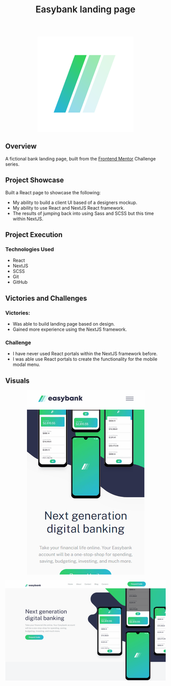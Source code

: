 <h1 align="center" style="font-weight:600;">Easybank landing page </h1>
<br>
<br>
<p align="center">
  <img width="300" height="300" src="./public/img/readme/easybank.png">
</p>

## Overview

A fictional bank landing page, built from the [Frontend Mentor](https://www.frontendmentor.io/) Challenge series.

## Project Showcase

Built a React page to showcase the following:

- My ability to build a client UI based of a designers mockup.
- My ability to use React and NextJS React framework.
- The results of jumping back into using Sass and SCSS but this time within NextJS.

## Project Execution

### Technologies Used

- React
- NextJS
- SCSS
- Git
- GitHub

## Victories and Challenges

### Victories:

- Was able to build landing page based on design.
- Gained more experience using the NextJS framework.

### Challenge

- I have never used React portals within the NextJS framework before.
- I was able use React portals to create the functionality for the mobile modal menu.

## Visuals

<p align="center">
  <img width="369" height="577" src="./public/img/readme/easybank-mobile.gif">
</p>

<p align="center">
  <img width="1436" height="" src="./public/img/readme/easybank-desktop.gif">
</p>
